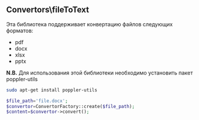 ## Convertors\fileToText

Эта библиотека поддерживает конвертацию файлов следующих форматов:

* pdf
* docx
* xlsx
* pptx

**N.B.** Для использования этой библиотеки необходимо установить пакет poppler-utils

```bash
sudo apt-get install poppler-utils
```


```php
$file_path='file.docx';
$convertor=ConvertorFactory::create($file_path);
$content=$convertor->convert();
```